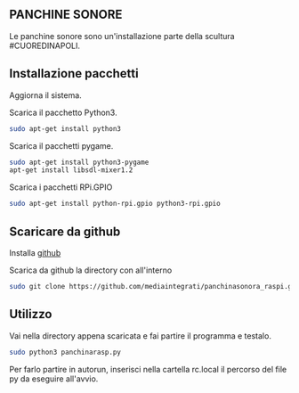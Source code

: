 ## PANCHINE SONORE

Le panchine sonore sono un'installazione parte della scultura #CUOREDINAPOLI.

## Installazione pacchetti

Aggiorna il sistema.

Scarica il pacchetto Python3.

```bash
sudo apt-get install python3
```

Scarica il pacchetti pygame.

```bash 
sudo apt-get install python3-pygame
apt-get install libsdl-mixer1.2
```
Scarica i pacchetti RPi.GPIO

```bash
sudo apt-get install python-rpi.gpio python3-rpi.gpio
```

## Scaricare da github

Installa [github](https://projects.raspberrypi.org/en/projects/getting-started-with-git/4)

Scarica da github la directory con all'interno

```bash
sudo git clone https://github.com/mediaintegrati/panchinasonora_raspi.git
```

## Utilizzo

Vai nella directory appena scaricata e fai partire il programma e testalo.

```bash
sudo python3 panchinarasp.py
```

Per farlo partire in autorun, inserisci nella cartella rc.local il percorso del file py da eseguire all'avvio.

